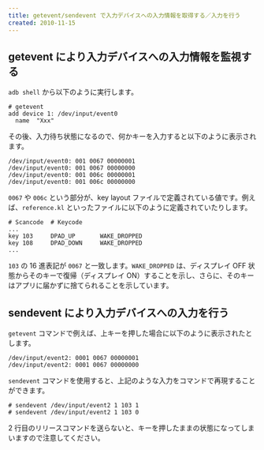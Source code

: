 ```yaml
---
title: getevent/sendevent で入力デバイスへの入力情報を取得する／入力を行う
created: 2010-11-15
---
```


getevent により入力デバイスへの入力情報を監視する
----

`adb shell` から以下のように実行します。

```
# getevent
add device 1: /dev/input/event0
  name  "Xxx"
```

その後、入力待ち状態になるので、何かキーを入力すると以下のように表示されます。

```
/dev/input/event0: 001 0067 00000001
/dev/input/event0: 001 0067 00000000
/dev/input/event0: 001 006c 00000001
/dev/input/event0: 001 006c 00000000
```

`0067` や `006c` という部分が、key layout ファイルで定義されている値です。例えば、`reference.kl` といったファイルに以下のように定義されていたりします。

```
# Scancode  # Keycode
...
key 103     DPAD_UP       WAKE_DROPPED
key 108     DPAD_DOWN     WAKE_DROPPED
...
```

`103` の 16 進表記が `0067` と一致します。`WAKE_DROPPED` は、ディスプレイ OFF 状態からそのキーで復帰（ディスプレイ ON）することを示し、さらに、そのキーはアプリに届かずに捨てられることを示しています。


sendevent により入力デバイスへの入力を行う
----

`getevent` コマンドで例えば、上キーを押した場合に以下のように表示されたとします。

```
/dev/input/event2: 0001 0067 00000001
/dev/input/event2: 0001 0067 00000000
```

`sendevent` コマンドを使用すると、上記のような入力をコマンドで再現することができます。

```
# sendevent /dev/input/event2 1 103 1
# sendevent /dev/input/event2 1 103 0
```

2 行目のリリースコマンドを送らないと、キーを押したままの状態になってしまいますので注意してください。

